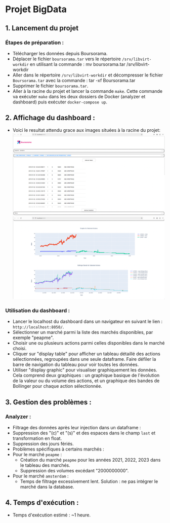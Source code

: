 # Projet BigData

## 1. Lancement du projet

### Étapes de préparation :
- Télécharger les données depuis Boursorama.
- Déplacer le fichier `boursorama.tar` vers le répertoire `/srv/libvirt-workdir` en utilisant la commande : mv boursorama.tar /srv/libvirt-workdir
- Aller dans le répertoire `/srv/libvirt-workdir` et décompresser le fichier `Boursorama.tar` avec la commande : tar -xf Boursorama.tar
- Supprimer le fichier `boursorama.tar`.
- Aller à la racine du projet et lancer la commande `make`. Cette commande va exécuter `make` dans les deux dossiers de Docker (analyzer et dashboard) puis exécuter `docker-compose up`.

## 2. Affichage du dashboard :
- Voici le resultat attendu grace aux images situées à la racine du projet:
![plot](pic.png)
![plot](pic2.png)

### Utilisation du dashboard :
- Lancer le localhost du dashboard dans un navigateur en suivant le lien : `http://localhost:8050/`.
- Sélectionner un marché parmi la liste des marchés disponibles, par exemple "peapme".
- Choisir une ou plusieurs actions parmi celles disponibles dans le marché choisi.
- Cliquer sur "display table" pour afficher un tableau détaillé des actions sélectionnées, regroupées dans une seule dataframe. Faire défiler la barre de navigation du tableau pour voir toutes les données.
- Utiliser "display graphic" pour visualiser graphiquement les données. Cela comprend deux graphiques : un graphique basique de l'évolution de la valeur ou du volume des actions, et un graphique des bandes de Bollinger pour chaque action sélectionnée.

## 3. Gestion des problèmes :

### Analyzer :
- Filtrage des données après leur injection dans un dataframe :
- Suppression des "(c)" et "(s)" et des espaces dans le champ `last` et transformation en float.
- Suppression des jours fériés.
- Problèmes spécifiques à certains marchés :
- Pour le marché `peapme` :
  - Création du marché `peapme` pour les années 2021, 2022, 2023 dans le tableau des marchés.
  - Suppression des volumes excédant "2000000000".
- Pour le marché `amsterdam` :
  - Temps de filtrage excessivement lent. Solution : ne pas intégrer le marché dans la database.

## 4. Temps d'exécution :

- Temps d'exécution estimé : ~1 heure.